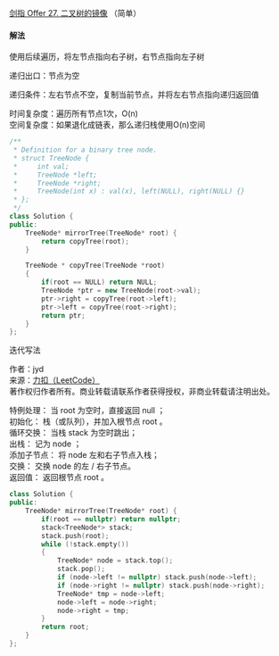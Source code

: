 [剑指 Offer 27. 二叉树的镜像](https://leetcode-cn.com/problems/er-cha-shu-de-jing-xiang-lcof/) （简单）

#### 解法

使用后续遍历，将左节点指向右子树，右节点指向左子树

递归出口：节点为空

递归条件：左右节点不空，复制当前节点，并将左右节点指向递归返回值


时间复杂度：遍历所有节点1次，O(n)    
空间复杂度：如果退化成链表，那么递归栈使用O(n)空间

```C++
/**
 * Definition for a binary tree node.
 * struct TreeNode {
 *     int val;
 *     TreeNode *left;
 *     TreeNode *right;
 *     TreeNode(int x) : val(x), left(NULL), right(NULL) {}
 * };
 */
class Solution {
public:
    TreeNode* mirrorTree(TreeNode* root) {
        return copyTree(root);
    }

    TreeNode * copyTree(TreeNode *root)
    {
        if(root == NULL) return NULL;
        TreeNode *ptr = new TreeNode(root->val);
        ptr->right = copyTree(root->left);
        ptr->left = copyTree(root->right);
        return ptr;
    }
};
```

迭代写法

作者：jyd    
来源：[力扣（LeetCode）](https://leetcode-cn.com/problems/er-cha-shu-de-jing-xiang-lcof/solution/mian-shi-ti-27-er-cha-shu-de-jing-xiang-di-gui-fu-/)    
著作权归作者所有。商业转载请联系作者获得授权，非商业转载请注明出处。

特例处理： 当 root 为空时，直接返回 null ；    
初始化： 栈（或队列），并加入根节点 root 。    
循环交换： 当栈 stack 为空时跳出；    
出栈： 记为 node ；    
添加子节点： 将 node 左和右子节点入栈；    
交换： 交换 node 的左 / 右子节点。    
返回值： 返回根节点 root 。    


```C++
class Solution {
public:
    TreeNode* mirrorTree(TreeNode* root) {
        if(root == nullptr) return nullptr;
        stack<TreeNode*> stack;
        stack.push(root);
        while (!stack.empty())
        {
            TreeNode* node = stack.top();
            stack.pop();
            if (node->left != nullptr) stack.push(node->left);
            if (node->right != nullptr) stack.push(node->right);
            TreeNode* tmp = node->left;
            node->left = node->right;
            node->right = tmp;
        }
        return root;
    }
};
```